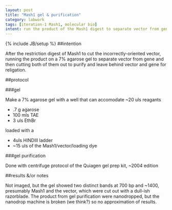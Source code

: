 ```yaml
---
layout: post
title: "Mash1 gel & purification"
category: labwork
tags: [iteration-1 Mash1, molecular bio]
intent: run the product of the Mash1 digest to separate vector from gene
---
```

{% include JB/setup %}
##intention

After the restriction digest of Mash1 to cut the incorrectly-oriented vector, running the product on a 7% agarose gel to separate vector from gene and then cutting both of them out to purify and leave behind vector and gene for religation.

##protocol

###gel

Make a 7% agarose gel with a well that can accomodate ~20 uls
reagants

 * .7 g agarose
 * 100 mls TAE
 * 3 uls EthBr

loaded with a 

 * 4uls HINDIII ladder
 * ~15 uls of the Mash1/vector/loading dye

###gel purification

Done with centrifuge protocol of the Quiagen gel prep kit, ~2004 edition

##results &/or notes

Not imaged, but the gel showed two distinct bands at 700 bp and ~1400, presumably Mash1 and the vector, which were cut out with a dull-ish razorblade. The product from gel purification were nanodropped, but the nanodrop machine is broken (we think?) so no approximation of results.
